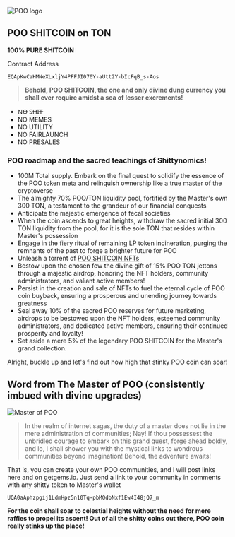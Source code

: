 ![POO logo](https://poomeme.github.io/coin/logo/256.png)

## POO SHITCOIN on TON

**100% PURE SHITCOIN**

Contract Address
```
EQApKwCaHMNeXLxljY4PFFJI070Y-aUtt2Y-bIcFqB_s-Aos
```
> **Behold, POO SHITCOIN, the one and only divine dung currency you shall ever require amidst a sea of lesser excrements!**

- N̶O̶ S̶H̶I̶T̶
- NO MEMES
- NO UTILITY
- NO FAIRLAUNCH
- NO PRESALES

### POO roadmap and the sacred teachings of Shittynomics!
 - 100M Total supply. Embark on the final quest to solidify the essence of the POO token meta and relinquish ownership like a true master of the cryptoverse
 - The almighty 70% POO/TON liquidity pool, fortified by the Master's own 300 TON, a testament to the grandeur of our financial conquests
 - Anticipate the majestic emergence of fecal societies
 - When the coin ascends to great heights, withdraw the sacred initial 300 TON liquidity from the pool, for it is the sole TON that resides within Master's possession
 - Engage in the fiery ritual of remaining LP token incineration, purging the remnants of the past to forge a brighter future for POO
 - Unleash a torrent of [POO SHITCOIN NFTs](https://getgems.io/collection/EQAgkh1JcNpbnLSs9GgGLaWW5qKt81oVZbDSte4rPZGNUam5)
 - Bestow upon the chosen few the divine gift of 15% POO TON jettons through a majestic airdrop, honoring the NFT holders, community administrators, and valiant active members!
 - Persist in the creation and sale of NFTs to fuel the eternal cycle of POO coin buyback, ensuring a prosperous and unending journey towards greatness
 - Seal away 10% of the sacred POO reserves for future marketing, airdrops to be bestowed upon the NFT holders, esteemed community administrators, and dedicated active members, ensuring their continued prosperity and loyalty!
 - Set aside a mere 5% of the legendary POO SHITCOIN for the Master's grand collection.


Alright, buckle up and let's find out how high that stinky POO coin can soar!

## Word from The Master of POO (consistently imbued with divine upgrades)
![Master of POO](https://poomeme.github.io/coin/logo/master256.png)
> In the realm of internet sagas, the duty of a master does not lie in the mere administration of communities; Nay! If thou possessest the unbridled courage to embark on this grand quest, forge ahead boldly, and lo, I shall shower you with the mystical links to wondrous communities beyond imagination! Behold, the adventure awaits!

That is, you can create your own POO communities, and I will post links here and on getgems.io. Just send a link to your community in comments with any shitty token to Master's wallet
```
UQA0aAphzpgij1LdmHpz5n10Tq-pbMQdbNxf1Ew4I48jQ7_m
```
**For the coin shall soar to celestial heights without the need for mere raffles to propel its ascent! Out of all the shitty coins out there, POO coin really stinks up the place!**

